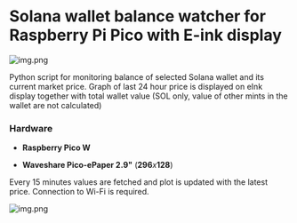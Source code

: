 # Solana wallet balance watcher for Raspberry Pi Pico with E-ink display

![img.png](images/img1.png)

Python script for monitoring balance of selected Solana wallet and its current market price. Graph of last 24 hour price is displayed on eInk display together with total wallet value (SOL only, value of other mints in the wallet are not calculated)

### Hardware

- **Raspberry Pico W**

- **Waveshare Pico-ePaper 2.9"** (**296***x***128**)

Every 15 minutes values are fetched and plot is updated with the latest price. Connection to Wi-Fi is required.

![img.png](images/img2.png)